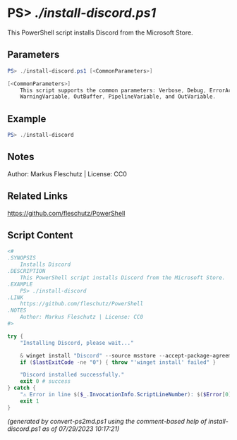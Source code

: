PS> *./install-discord.ps1*
====================

This PowerShell script installs Discord from the Microsoft Store.

Parameters
----------
```powershell
PS> ./install-discord.ps1 [<CommonParameters>]

[<CommonParameters>]
    This script supports the common parameters: Verbose, Debug, ErrorAction, ErrorVariable, WarningAction, 
    WarningVariable, OutBuffer, PipelineVariable, and OutVariable.
```

Example
-------
```powershell
PS> ./install-discord

```

Notes
-----
Author: Markus Fleschutz | License: CC0

Related Links
-------------
https://github.com/fleschutz/PowerShell

Script Content
--------------
```powershell
<#
.SYNOPSIS
	Installs Discord
.DESCRIPTION
	This PowerShell script installs Discord from the Microsoft Store.
.EXAMPLE
	PS> ./install-discord
.LINK
	https://github.com/fleschutz/PowerShell
.NOTES
	Author: Markus Fleschutz | License: CC0
#>

try {
	"Installing Discord, please wait..."

	& winget install "Discord" --source msstore --accept-package-agreements --accept-source-agreements
	if ($lastExitCode -ne "0") { throw "'winget install' failed" }

	"Discord installed successfully."
	exit 0 # success
} catch {
	"⚠️ Error in line $($_.InvocationInfo.ScriptLineNumber): $($Error[0])"
	exit 1
}
```

*(generated by convert-ps2md.ps1 using the comment-based help of install-discord.ps1 as of 07/29/2023 10:17:21)*
